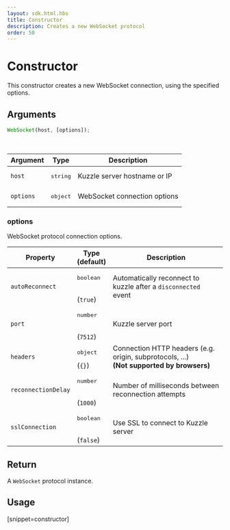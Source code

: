 ```yaml
---
layout: sdk.html.hbs
title: Constructor
description: Creates a new WebSocket protocol
order: 50
---
```


# Constructor

This constructor creates a new WebSocket connection, using the specified options.  

## Arguments

```javascript
WebSocket(host, [options]);
```

<br/>

| Argument   | Type               | Description                           |
| ---------- | ------------------ | ------------------------------------- |
| `host` | <pre>string</pre> | Kuzzle server hostname or IP |
| `options`  | <pre>object</pre> | WebSocket connection options       |

### options

WebSocket protocol connection options.

| Property              | Type<br/>(default)  | Description   |
| -------------- | --------- | ------------- |
| `autoReconnect`     | <pre>boolean</pre><br/>(`true`) | Automatically reconnect to kuzzle after a `disconnected` event      | 
| `port`         | <pre>number</pre><br/>(`7512`) | Kuzzle server port               | 
| `headers` | <pre>object</pre>(`{}`) | Connection HTTP headers (e.g. origin, subprotocols, ...)<br/>**(Not supported by browsers)** |
| `reconnectionDelay` | <pre>number</pre><br/>(`1000`) | Number of milliseconds between reconnection attempts               |  
| `sslConnection`     | <pre>boolean</pre><br/>(`false`) | Use SSL to connect to Kuzzle server                    |   

## Return

A `WebSocket` protocol instance.

## Usage

[snippet=constructor]
